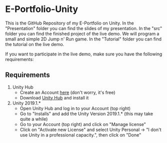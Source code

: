 # E-Portfolio-Unity

This is the GitHub Repository of my E-Portfolio on Unity.
In the "Presentation" folder you can find the slides of my presentation.
In the "src" folder you can find the finished project of the live demo. We will program a small and simple 2D Jump n' Run game.
In the "Tutorial" folder you can find the tutorial on the live demo.

If you want to participate in the live demo, make sure you have the following requirements:

## Requirements
1. Unity Hub
    - Create an Account [here](https://unity.com/de) (don't worry, it's free)
    - Download [Unity Hub](https://store.unity.com/download?ref=personal) and install it
2. Unity 2019.1.*
    - Open Unity Hub and log in to your Account (top right)
    - Go to "Installs" and add the Unity Version 2019.1.* (this may take quite a while)
    - Go to your Account (top right) and click on "Manage license"
    - Click on "Activate new License" and select Unity Personal -> "I don't use Unity in a professional capacity.", then click on "Done"
